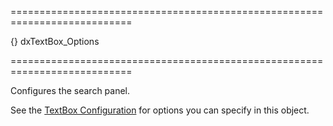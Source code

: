 <!--**
/*-------------------------------------------
    Auto-generated file. Do not modify.
-------------------------------------------

**-->
===========================================================================
<!--default-->{}<!--/default-->
<!--type-->dxTextBox_Options<!--/type-->
===========================================================================

<!--shortDescription-->
Configures the search panel.
<!--/shortDescription-->

<!--fullDescription-->
See the [TextBox Configuration](/Documentation/ApiReference/UI_Widgets/dxTextBox/Configuration/) for options you can specify in this object.
<!--/fullDescription-->
